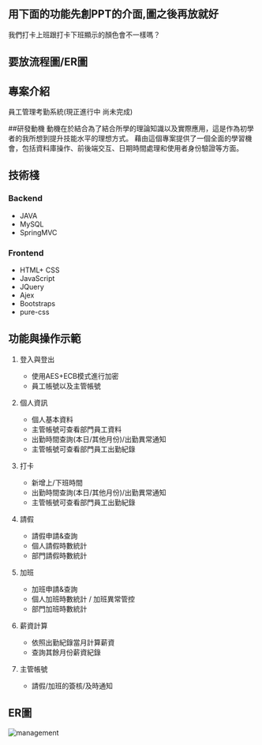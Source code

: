 ## 用下面的功能先創PPT的介面,圖之後再放就好
我們打卡上班跟打卡下班顯示的顏色會不一樣嗎？
## 要放流程圖/ER圖


## 專案介紹
員工管理考勤系統(現正進行中 尚未完成)

##研發動機
動機在於結合為了結合所學的理論知識以及實際應用，這是作為初學者的我所想到提升技能水平的理想方式。
藉由這個專案提供了一個全面的學習機會，包括資料庫操作、前後端交互、日期時間處理和使用者身份驗證等方面。

## 技術棧
### Backend
* JAVA
* MySQL
* SpringMVC


### Frontend
* HTML+ CSS
* JavaScript
* JQuery
* Ajex
* Bootstraps
* pure-css


## 功能與操作示範
1. 登入與登出
   - 使用AES+ECB模式進行加密
   - 員工帳號以及主管帳號
     
2. 個人資訊
   - 個人基本資料
   - 主管帳號可查看部門員工資料
   - 出勤時間查詢(本日/其他月份)/出勤異常通知
   - 主管帳號可查看部門員工出勤紀錄
     

3. 打卡
   - 新增上/下班時間
   - 出勤時間查詢(本日/其他月份)/出勤異常通知
   - 主管帳號可查看部門員工出勤紀錄

4. 請假
   - 請假申請&查詢
   - 個人請假時數統計
   - 部門請假時數統計

5. 加班
   - 加班申請&查詢
   - 個人加班時數統計 / 加班異常管控
   - 部門加班時數統計

6. 薪資計算
   - 依照出勤紀錄當月計算薪資
   - 查詢其餘月份薪資紀錄

8. 主管帳號
   - 請假/加班的簽核/及時通知


## ER圖
![management](https://github.com/YTsung01/ManagementSystem/assets/85811176/68d08acf-714a-4aa9-9300-3f595d36086e)



